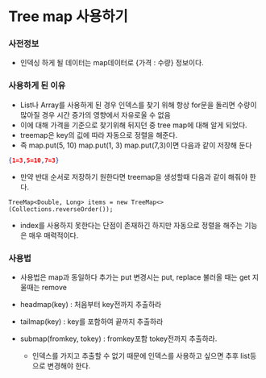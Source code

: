 # Tree map 사용하기

### 사전정보

- 인덱싱 하게 될 데이터는 map데이터로 {가격 : 수량} 정보이다.

### 사용하게 된 이유

- List나 Array를 사용하게 된 경우 인덱스를 찾기 위해 항상 for문을 돌리면 수량이 많아질 경우 시간 증가의 영향에서 자유로울 수 없음
- 이에 대해 가격을 기준으로 찾기위해 뒤지던 중 tree map에 대해 알게 되었다.
- treemap은 key의 깂에 따라 자동으로 정렬을 해준다.
- 즉 map.put(5, 10) map.put(1, 3) map.put(7,3)이면 다음과 같이 저장해 둔다

```json
{1=3,5=10,7=3}
```

- 만약 반대 순서로 저장하기 원한다면 treemap을 생성할때 다음과 같이  해줘야 한다.

```
TreeMap<Double, Long> items = new TreeMap<>(Collections.reverseOrder());
```

- index를 사용하지 못한다는 단점이 존재하긴 하지만 자동으로 정렬을 해주는 기능은 매우 매력적이다.

### 사용법

- 사용법은 map과 동일하다 추가는 put 변경시는 put, replace 불러올 때는 get 지울때는 remove
- headmap(key) : 처음부터 key전까지 추출하라
- tailmap(key) : key를 포함하여 끝까지 추출하라

- submap(fromkey, tokey) : fromkey포함 tokey전까지 추출하라.
  - 인덱스를 가지고 추출할 수 없기 때문에 인덱스를 사용하고 싶으면 추후 list등으로 변경해야 한다.
